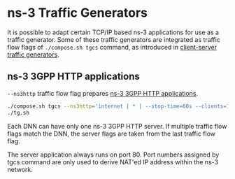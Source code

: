 # ns-3 Traffic Generators

It is possible to adapt certain TCP/IP based ns-3 applications for use as a traffic generator.
Some of these traffic generators are integrated as traffic flow flags of `./compose.sh tgcs` command, as introduced in [client-server traffic generators](tgcs.md).

## ns-3 3GPP HTTP applications

`--ns3http` traffic flow flag prepares [ns-3 3GPP HTTP applications](../docker/ns3http/README.md).

```bash
./compose.sh tgcs --ns3http='internet | * | --stop-time=60s --clients=1 --ns3::ThreeGppHttpVariables::ReadingTimeMean=5s'
./tg.sh
```

Each DNN can have only one ns-3 3GPP HTTP server.
If multiple traffic flow flags match the DNN, the server flags are taken from the last traffic flow flag.

The server application always runs on port 80.
Port numbers assigned by tgcs command are only used to derive NAT'ed IP address within the ns-3 network.
